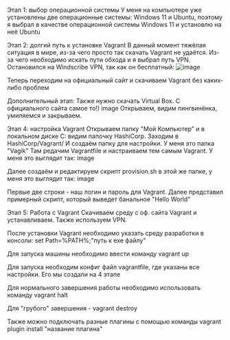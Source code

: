 Этап 1: выбор операционной системы
У меня на компьютере уже установлены две операционные системы: Windows 11 и Ubuntu, поэтому я выбрал в качестве операционной системы Windows 11 и установлю на неё Ubuntu

Этап 2: долгий путь к установке Vagrant
В данный момент тяжёлая ситуация в мире, из-за чего просто так скачать Vagrant не удаётся. Из-за чего необходимо искать пути обхода и я выбрал путь VPN. Остановился на Windscribe VPN, так как он бесплатный: ![image](https://user-images.githubusercontent.com/90474388/172420458-b3fcc349-66f3-4073-b528-b48c8e51309a.png)

Теперь переходим на официальный сайт и скачиваем Vagrant без каких-либо проблем

Дополнительный этап:
Также нужно скачать Virtual Box. С официального сайта самое то!) image Открываем, видим пингвинёнка, умиляемся и закрываем.

Этап 4: настройка Vagrant
Открываем папку "Мой Компьютер" и в локальном диске C: видим папочку HashiCorp. Заходим в HashiCorp/Vagrant/ И создаём папку для настройки. У меня это папка "Vagik" Там редачим Vagrantfile и настраиваем тем самым Vagrant. У меня это выглядит так: image

Далее создаём и редактируем скрипт provision.sh в этой же папке, у меня это выглядит так: image

Первые две строки - наш логин и пароль для Vagrant. Далее представил примерный скрипт, который выведет банальное "Hello World"

Этап 5: Работа с Vagrant
Скачиваем среду с оф. сайта Vagrant и устанавливаем. Также используем VPN.

После установки Vagrant необходимо указать среду разработки в консоли: set Path=%PATH%;"путь к exe файлу"

Для запуска машины необходимо ввести команду vagrant up

Для запуска необходим конфиг файл vagrantfile, где указаны все настройки. Его мы создали на 4 этапе

Для нормального завершения работы необходимо использовать команду vagrant halt

Для "грубого" завершения - vagrant destroy

Также можно подключать разные плагины с помощью команды vagrant plugin install "название плагина"
